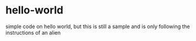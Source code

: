 # hello-world
simple code on hello world, but this is still a sample and is only following the instructions of an alien
